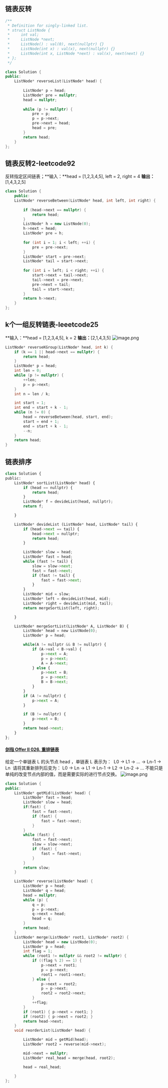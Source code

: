 ## 链表反转
```cpp
/**
 * Definition for singly-linked list.
 * struct ListNode {
 *     int val;
 *     ListNode *next;
 *     ListNode() : val(0), next(nullptr) {}
 *     ListNode(int x) : val(x), next(nullptr) {}
 *     ListNode(int x, ListNode *next) : val(x), next(next) {}
 * };
 */
```
```cpp
class Solution {
public:
    ListNode* reverseList(ListNode* head) {
        
        ListNode* p = head;
        ListNode* pre = nullptr;
        head = nullptr;
        
        while (p != nullptr) {
            pre = p;
            p = p->next;
            pre->next = head;
            head = pre;
        }
        return head;
    }
};
```
## 链表反转2-leetcode92
反转指定区间链表；**输入：**head = [1,2,3,4,5], left = 2, right = 4 **输出：**[1,4,3,2,5]
```cpp
class Solution {
    public:
    ListNode* reverseBetween(ListNode* head, int left, int right) {
        
        if (head->next == nullptr) {
            return head;
        }
        ListNode* h = new ListNode(0);
        h->next = head;
        ListNode* pre = h;
        
        for (int i = 1; i < left; ++i) {
            pre = pre->next;
        }
        ListNode* start = pre->next;
        ListNode* tail = start->next;
        
        for (int i = left; i < right; ++i) {
            start->next = tail->next;
            tail->next = pre->next;
            pre->next = tail;
            tail = start->next;
        }
        return h->next;
    }
};
```
## k个一组反转链表-leeetcode25
**输入：**head = [1,2,3,4,5], k = 2 **输出：**[2,1,4,3,5]
![image.png](https://cdn.nlark.com/yuque/0/2022/png/29253340/1656815761737-e67c2b3c-a10a-4cd0-81ba-f9bdca9a70ec.png#clientId=u5a7c4b2b-a3f8-4&crop=0&crop=0&crop=1&crop=1&from=paste&height=111&id=ucf9abf3f&margin=%5Bobject%20Object%5D&name=image.png&originHeight=222&originWidth=542&originalType=binary&ratio=1&rotation=0&showTitle=false&size=80966&status=done&style=none&taskId=u8daec77e-5753-4bec-90b7-a5a61cd01a8&title=&width=271)
```cpp
ListNode* reverseKGroup(ListNode* head, int k) {
    if (k == 1 || head->next == nullptr) {
        return head;
    }
    ListNode* p = head;
    int len = 0;
    while (p != nullptr) {
        ++len;
        p = p->next;
    }
    int n = len / k;

    int start = 1;
    int end = start + k - 1;
    while (n != 0) {
        head = reverseBetween(head, start, end);
        start = end + 1;
        end = start + k - 1;
        --n;
    }
    return head;
}
```
## 链表排序
```python
class Solution {
public:
    ListNode* sortList(ListNode* head) {
        if (head == nullptr) {
            return head;
        }
        ListNode* f = devideList(head, nullptr);
        return f;

    }

    ListNode* devideList (ListNode* head, ListNode* tail) {
        if (head->next == tail) {
            head->next = nullptr;
            return head;
        }

        ListNode* slow = head;
        ListNode* fast = head;
        while (fast != tail) {
            slow = slow->next;
            fast = fast->next;
            if (fast != tail) {
                fast = fast->next;
            }
        }
        ListNode* mid = slow;
        ListNode* left = devideList(head, mid);
        ListNode* right = devideList(mid, tail);
        return mergeSortList(left, right);

    }

    ListNode* mergeSortList(ListNode* A, ListNode* B) {
        ListNode* head = new ListNode(0);
        ListNode* p = head;

        while(A != nullptr && B != nullptr) {
            if (A->val < B->val) {
                p->next = A;
                p = p->next;
                A = A->next;
            } else {
                p->next = B;
                p = p->next;
                B = B->next;
            }
        }
        if (A != nullptr) {
            p->next = A;
        }

        if (B != nullptr) {
            p->next = B;
        }
        return head->next;
    }
};
```
#### [剑指 Offer II 026. 重排链表](https://leetcode.cn/problems/LGjMqU/)
给定一个单链表 L 的头节点 head ，单链表 L 表示为：
 L0 → L1 → … → Ln-1 → Ln 
请将其重新排列后变为：
L0 → Ln → L1 → Ln-1 → L2 → Ln-2 → …
不能只是单纯的改变节点内部的值，而是需要实际的进行节点交换。
![image.png](https://cdn.nlark.com/yuque/0/2022/png/29253340/1661869030409-e903656f-443f-4bb8-bb2d-be6f4c469286.png#clientId=ubd135ead-d03e-4&crop=0&crop=0&crop=1&crop=1&from=paste&height=111&id=u7f86d9ce&margin=%5Bobject%20Object%5D&name=image.png&originHeight=222&originWidth=422&originalType=binary&ratio=1&rotation=0&showTitle=false&size=29771&status=done&style=none&taskId=ua1da1028-9391-44d7-a3d4-7100f229f72&title=&width=211)
```cpp
class Solution {
public:
    ListNode* getMid(ListNode* head) {
        ListNode* fast = head;
        ListNode* slow = head;
        if(fast) {
            fast = fast->next;
            if (fast) {
                fast = fast->next;
            }
        }
        while (fast) {
            fast = fast->next;
            slow = slow->next;
            if (fast) {
                fast = fast->next;
            }
        }
        return slow;
    }

    ListNode* reverse(ListNode* head) {
        ListNode* p = head;
        ListNode* q = head;
        head = nullptr;
        while (p) {
            q = p;
            p = p->next;
            q->next = head;
            head = q;
        }
        return head;
    }
    ListNode* merge(ListNode* root1, ListNode* root2) {
        ListNode* head = new ListNode(0);
        ListNode* p = head;
        int flag = 1;
        while (root1 != nullptr && root2 != nullptr) {
            if ((flag % 2) == 1) {
                p->next = root1;
                p = p->next;
                root1 = root1->next;
            } else {
                p->next = root2;
                p = p->next;
                root2 = root2->next;
            }
            ++flag;
        }
        if (root1) { p->next = root1; }
        if (root2) { p->next = root2; }
        return head->next;
    }
    void reorderList(ListNode* head) {

        ListNode* mid = getMid(head);
        ListNode* root2 = reverse(mid->next);

        mid->next = nullptr;
        ListNode* real_head = merge(head, root2);

        head = real_head;
        
    }
};
```
